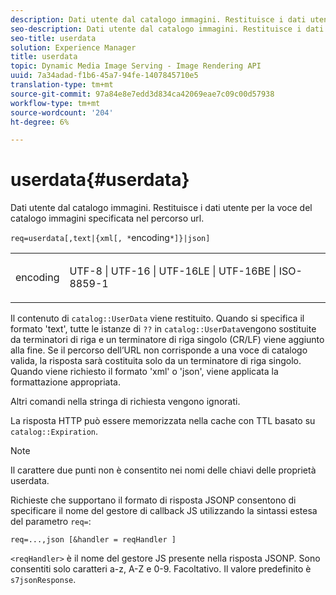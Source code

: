 ```yaml
---
description: Dati utente dal catalogo immagini. Restituisce i dati utente per la voce del catalogo immagini specificata nel percorso url.
seo-description: Dati utente dal catalogo immagini. Restituisce i dati utente per la voce del catalogo immagini specificata nel percorso url.
seo-title: userdata
solution: Experience Manager
title: userdata
topic: Dynamic Media Image Serving - Image Rendering API
uuid: 7a34adad-f1b6-45a7-94fe-1407845710e5
translation-type: tm+mt
source-git-commit: 97a84e8e7edd3d834ca42069eae7c09c00d57938
workflow-type: tm+mt
source-wordcount: '204'
ht-degree: 6%

---
```



# userdata{#userdata}

Dati utente dal catalogo immagini. Restituisce i dati utente per la voce del catalogo immagini specificata nel percorso url.

`req=userdata[,text|{xml[, *`encoding`*]}|json]`

<table id="simpletable_F9D94C83865F4216BCF7987C32FACC46"> 
 <tr class="strow"> 
  <td class="stentry"> <p><span class="varname"> encoding</span> </p> </td> 
  <td class="stentry"> <p><span class="codeph"> UTF-8 | UTF-16 | UTF-16LE | UTF-16BE | ISO-8859-1</span> </p></td> 
 </tr> 
</table>

Il contenuto di `catalog::UserData` viene restituito. Quando si specifica il formato &#39;text&#39;, tutte le istanze di `??` in `catalog::UserData`vengono sostituite da terminatori di riga e un terminatore di riga singolo (CR/LF) viene aggiunto alla fine. Se il percorso dell’URL non corrisponde a una voce di catalogo valida, la risposta sarà costituita solo da un terminatore di riga singolo. Quando viene richiesto il formato &#39;xml&#39; o &#39;json&#39;, viene applicata la formattazione appropriata.

Altri comandi nella stringa di richiesta vengono ignorati.

La risposta HTTP può essere memorizzata nella cache con TTL basato su `catalog::Expiration`.

>[!NOTE]
>
>Il carattere due punti non è consentito nei nomi delle chiavi delle proprietà userdata.

Richieste che supportano il formato di risposta JSONP consentono di specificare il nome del gestore di callback JS utilizzando la sintassi estesa del parametro `req=`:

`req=...,json [&handler = reqHandler ]`

`<reqHandler>` è il nome del gestore JS presente nella risposta JSONP. Sono consentiti solo caratteri a-z, A-Z e 0-9. Facoltativo. Il valore predefinito è `s7jsonResponse`.
